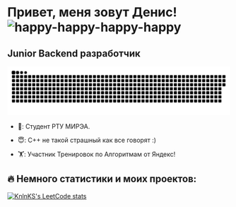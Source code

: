 # Привет, меня зовут Денис! ![happy-happy-happy-happy](https://github.com/DenMeow/DenMeow/assets/127181531/bc9b1125-7b50-49f1-a247-b9fe0eaa700b)

Junior Backend разработчик
--------------------
<p align="center">
 <img width="600" src="github-snake.svg" alt="snake"/>
</p>

- 🔭: Студент РТУ МИРЭА.

- 😇: С++ не такой страшный как все говорят :)

- 🏋️: Участник Тренировок по Алгоритмам от Яндекс!

🔥 Немного статистики и моих проектов:
----------------
[![KnlnKS's LeetCode stats](https://leetcode-stats-six.vercel.app/?username=DenMeow)](https://github.com/DenMeow/leetcode-stats)
